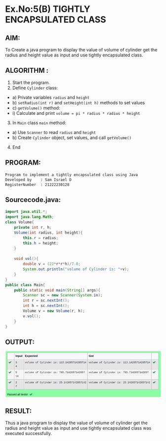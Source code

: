 # Ex.No:5(B) TIGHTLY ENCAPSULATED CLASS

## AIM:
To Create a java program to display the value of volume of cylinder get the radius and height value as input and use tightly encapsulated class.

## ALGORITHM :
1.	Start the program.
2.	Define `Cylinder` class:
-	a) Private variables `radius` and `height`
-	b) `setRadius(int r)` and `setHeight(int h)` methods to set values
-	c) `getVolume()` method:
- i) Calculate and print `volume = pi * radius * radius * height`
3.	In `Main` class `main` method:
-	a) Use `Scanner` to read `radius` and `height`
-	b) Create `Cylinder` object, set values, and call `getVolume()`
4.	End









## PROGRAM:
 ```
Program to implement a tightly encapsulated class using Java
Developed by    : Sam Israel D 
RegisterNumber  : 21222230128 
```

## Sourcecode.java:



```java
import java.util.*;
import java.lang.Math;
class Volume{
    private int r, h;
    Volume(int radius, int height){
        this.r = radius;
        this.h = height;
    }
    
    void vol(){
        double v = (22*r*r*h)/7.0;
        System.out.println("volume of Cylinder is: "+v);
    }
}
public class Main{
    public static void main(String[] args){
        Scanner sc = new Scanner(System.in);
        int r = sc.nextInt();
        int h = sc.nextInt();
        Volume v = new Volume(r, h);
        v.vol();
    }
}
```



## OUTPUT:

![alt text](image.png)

## RESULT:
Thus a java program to display the value of volume of cylinder get the radius and height value as input and use tightly encapsulated class was executed successfully.



